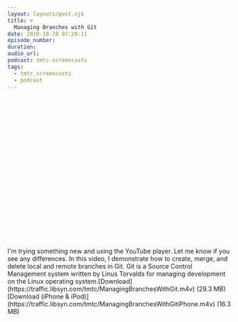 ```yaml
---
layout: layouts/post.njk
title: >
  Managing Branches with Git
date: 2010-10-28 07:29:11
episode_number:
duration:
audio_url:
podcast: tmtc-screencasts
tags:
  - tmtc_screencasts
  - podcast
---
```


<object width="560" height="340"><param name="movie" value="https://www.youtube.com/v/xSGxV1pc21M?fs=1&amp;hl=en_US">

<param name="allowFullScreen" value="true">
<param name="allowscriptaccess" value="always">
<embed src="https://www.youtube.com/v/xSGxV1pc21M?fs=1&amp;hl=en_US" type="application/x-shockwave-flash" allowscriptaccess="always" allowfullscreen="true" width="560" height="340"></embed></object>I'm trying something new and using the YouTube player. Let me know if you see any differences. In this video, I demonstrate how to create, merge, and delete local and remote branches in Git. Git is a Source Control Management system written by Linus Torvalds for managing development on the Linux operating system.[Download](https://traffic.libsyn.com/tmtc/ManagingBranchesWithGit.m4v) (29.3 MB)[Download (iPhone & iPod)](https://traffic.libsyn.com/tmtc/ManagingBranchesWithGitiPhone.m4v) (16.3 MB)
